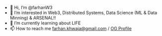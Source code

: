 - 👋 Hi, I’m @farhanW3
- 👀 I’m interested in Web3, Distributed Systems, Data Science (ML & Data Minning) & ARSENAL!!
- 🌱 I’m currently learning about LIFE
- 📫 How to reach me farhan.khwaja@gmail.com / [OG Profile](https://github.com/farhankhwaja)

